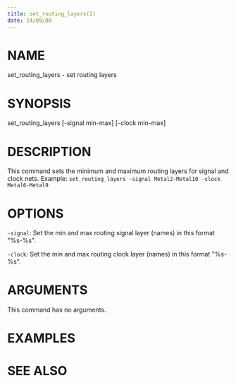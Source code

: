 ```yaml
---
title: set_routing_layers(2)
date: 24/09/08
---
```


# NAME

set_routing_layers - set routing layers

# SYNOPSIS

set_routing_layers 
    [-signal min-max]
    [-clock min-max]


# DESCRIPTION

This command sets the minimum and maximum routing layers for signal and clock nets.
Example: `set_routing_layers -signal Metal2-Metal10 -clock Metal6-Metal9`

# OPTIONS

`-signal`:  Set the min and max routing signal layer (names) in this format "%s-%s".

`-clock`:  Set the min and max routing clock layer (names) in this format "%s-%s".

# ARGUMENTS

This command has no arguments.

# EXAMPLES

# SEE ALSO
